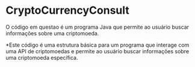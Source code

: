 # CryptoCurrencyConsult
O código em questao é um programa Java que permite ao usuário buscar informações sobre uma criptomoeda.

*Este código é uma estrutura básica para um programa que interage com uma API de criptomoedas e permite ao usuário buscar informações sobre uma criptomoeda específica. 
